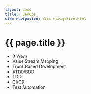 ```yaml
---
layout: docs
title:  DevOps
side-navigation: docs-navigation.html
---
```


# {{ page.title }}

- 3 Ways
- Value Stream Mapping
- Trunk Based Development
- ATDD/BDD
- TDD
- CI/CD
- Test Automation